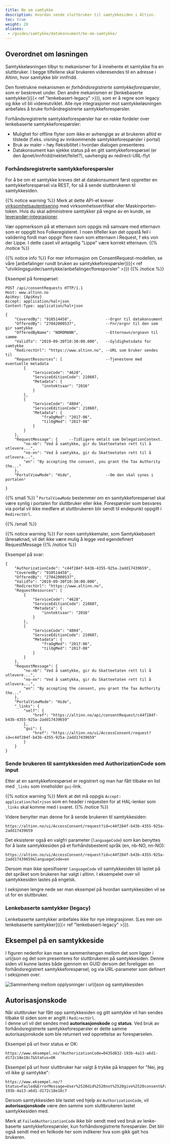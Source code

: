 ```yaml
---
title: Be om samtykke
description: Hvordan sende sluttbruker til samtykkesiden i Altinn.
toc: true
weight: 20
aliases:
 - /guides/samtykke/datakonsument/be-om-samtykke/
---
```


## Overordnet om løsningen

Samtykkeløsningen tilbyr to mekanismer for å innehente et samtykke fra en sluttbruker. I begge tilfellene skal brukeren videresendes til en adresse i Altinn, hvor samtykke blir innfridd.

Den foretrukne mekanismen er _forhåndsregistrerte samtykkeforespørsler_, som er beskrevet under. Den andre mekanismen er [lenkebaserte samtykker]({{< ref "lenkebasert-legacy" >}}), som er å regne som legacy og ikke vil bli videreutviklet. Alle nye integrasjoner mot samtykkeløsningen anbefales å bruke forhåndregistrerte samtykkeforespørsler.

Forhåndsregistrerte samtykkeforespørsler har en rekke fordeler over lenkebaserte samtykkeforespørsler:

* Mulighet for offline flyter som ikke er avhengige av at brukeren alltid er tilstede (f.eks. visning av innkommende samtykkeforespørsler i portal)
* Bruk av maler – høy fleksibilitet i hvordan dialogen presenteres
* Datakonsument kan sjekke status på en gitt samtykkeforespørsel (er den åpnet/innfridd/nektet/feilet?), uavhengig av redirect-URL-flyt

### Forhåndsregistrerte samtykkeforespørsler
For å be om et samtykke kreves det at datakonsument først oppretter en samtykkeforespørsel via REST, for så å sende sluttbrukeren til samtykkesiden.

{{% notice warning  %}}
Merk at dette API-et krever <a href="../../../../api/rest/kom-i-gang/virksomhet/">virksomhetsautentisering</a> med virksomhetssertifikat eller Maskinporten-token. Hvis du skal administrere samtykker på vegne av en kunde, se <a href="../leverandor">leverandør-integrasjoner</a>.

Vær oppmerksom på at etternavn som oppgis må samvare med etternavn som er oppgitt hos Folkeregisteret. I noen tilfeller kan det oppstå feil i validering fordi man oppgir flere navn som etternavn i Request, f eks von der Lippe. I dette caset vil antagelig "Lippe" være korrekt etternavn. 
{{% /notice %}}

{{% notice info %}}
For mer informasjon om ConsentRequest-modellen, se våre [anbefalinger rundt bruken av samtykkeforespørsler]({{< ref "utviklingsguider/samtykke/anbefalinger/foresporsler" >}})
{{% /notice %}}

Eksempel på forespørsel:
```HTTP
POST /api/consentRequests HTTP/1.1
Host: www.altinn.no
ApiKey: {ApiKey}
Accept: application/hal+json
Content-Type: application/hal+json
```
```
{
    "CoveredBy": "910514458",               --Orgnr til datakonsument
    "OfferedBy": "27042000537",             --Fnr/orgnr til den som gir samtykke
    "OfferedByName": "NORDMANN",            --Etternavn/orgnavn til samme
    "ValidTo": "2019-09-30T10:30:00.000",   --Gyldighetsdato for samtykke 
    "RedirectUrl": "https://www.altinn.no", --URL som bruker sendes til
    "RequestResources": [                   --Tjenestene med eventuelle metadata
        {
            "ServiceCode": "4628",
            "ServiceEditionCode": 210607,
            "Metadata": {
                "inntektsaar": "2016"
            }
        },
        {
            "ServiceCode": "4804",
            "ServiceEditionCode": 210607,
            "Metadata": {
                "fraOgMed": "2017-06",
                "tilOgMed": "2017-08"
            }
        }
    ],
    "RequestMessage": {     --Tidligere omtalt som DelegationContext.
        "no-nb": "Ved å samtykke, gir du Skatteetaten rett til å utlevere...",
        "no-nn": "Ved å samtykka, gir du Skatteetaten rett til å utlevera...",
        "en": "By accepting the consent, you grant the Tax Authority the..."
    },
    "PortalViewMode": "Hide",               --Om den skal synes i portalen¹
    
}
```
{{% small %}}
¹ `PortalViewMode` bestemmer om en samtykkeforespørsel skal være synlig i portalen for sluttbruker eller ikke. Forespørsler som besvares via portal vil ikke medføre at sluttbrukeren blir sendt til endepunkt oppgitt i `RedirectUrl`.

{{% /small %}}

{{% notice warning %}} For noen samtykkemaler, som Samtykkebasert lånesøknad, vil det ikke være mulig å legge ved egendefinert RequestMessage {{% /notice %}} 

Eksempel på svar:
```
{
    "AuthorizationCode": "c44f284f-b43b-4355-925a-2add17439659",
    "CoveredBy": "910514458",
    "OfferedBy": "27042000537",
    "ValidTo": "2019-09-30T10:30:00.000",
    "RedirectUrl": "https://www.altinn.no",
    "RequestResources": [
        {
            "ServiceCode": "4628",
            "ServiceEditionCode": 210607,
            "Metadata": {
                "inntektsaar": "2016"
            }
        },
        {
            "ServiceCode": "4804",
            "ServiceEditionCode": 210607,
            "Metadata": {
                "fraOgMed": "2017-06",
                "tilOgMed": "2017-08"
            }
        }
    ],
    "RequestMessage": {
        "no-nb": "Ved å samtykke, gir du Skatteetaten rett til å utlevere...",
        "no-nn": "Ved å samtykka, gir du Skatteetaten rett til å utlevera...",
        "en": "By accepting the consent, you grant the Tax Authority the..."
    },
    "PortalViewMode": "Hide",    
    "_links": {
        "self": {
            "href": "https://altinn.no/api/consentRequest/c44f284f-b43b-4355-925a-2add17439659"
        },
        "gui": {
            "href": "https://altinn.no/ui/AccessConsent/request?id=c44f284f-b43b-4355-925a-2add17439659"
        }
    }
}
```


### Sende brukeren til samtykkesiden med AuthorizationCode som input

Etter at en samtykkeforespørsel er registrert og man har fått tilbake en list med `_links` som inneholder `gui`-link. 

{{% notice warning  %}}
Merk at det må oppgis <code>Accept: application/hal+json</code> som en header i requesten for at HAL-lenker som <code>_links</code> skal komme med i svaret. 
{{% /notice %}}

Videre benytter man denne for å sende brukeren til samtykkesiden:
```
https://altinn.no/ui/AccessConsent/request?id=c44f284f-b43b-4355-925a-2add17439659
```

Det eksisterer også en valgfri parameter (`languageCode`) som kan benyttes for å laste samtykkesiden på et forhåndsbestemt språk (en, nb-NO, nn-NO):
```
https://altinn.no/ui/AccessConsent/request?id=c44f284f-b43b-4355-925a-2add17439659&languageCode=en
```
Dersom man ikke spesifiserer `languageCode` vil samtykkesiden bli lastet på det språket som brukeren har valgt i altinn.
I eksempelet over vil samtykkesiden lastes på engelsk.

I seksjonen lengre nede ser man eksempel på hvordan samtykkesiden vil se ut for en sluttbruker.


### Lenkebaserte samtykker (legacy)
Lenkebaserte samtykker anbefales ikke for nye integrasjoner. [Les mer om lenkebaserte samtykker]({{< ref "lenkebasert-legacy" >}}).

## Eksempel på en samtykkeside
I figuren nedenfor kan man se sammenhengen mellom det som ligger i url/json og det som presenteres for sluttbrukeren på samtykkesiden. Denne siden vil kunne lastes både gjennom en GUID dersom det foreligger en forhåndsregistrert samtykkeforespørsel, og via URL-parameter som definert i seksjonen over.

![Sammenheng mellom opplysninger i url/json og samtykkesiden](sammenheng-url-sbl.png "Sammenheng mellom opplysninger i url/json og samtykkesiden")

## Autorisasjonskode

Når sluttbruker har fått opp samtykkesiden og gitt samtykke vil han sendes tilbake til siden som er angitt i `RedirectUrl`.  
I denne url vil det sendes med **autorisasjonskode** og **status**. Ved bruk av forhåndsregistrerte samtykkeforespørsler er dette samme autorisasjonskode som ble
returnert ved opprettelse av forespørselen.

Eksempel på url hvor status er OK:

```
https://www.eksempel.no/?AuthorizationCode=0435d832-193b-4a13-a6d1-d172c18e18c7&Status=OK
```

Eksempel på url hvor sluttbruker har valgt å trykke på knappen for "Nei, jeg vil ikke gi samtykke":

```
https://www.eksempel.no/?Status=Failed&ErrorMessage=User%2520did%2520not%2520give%2520consent&FailedAuthorizationCode=435d832-193b-4a13-a6d1-d172c18e18c7
```

Dersom samtykkesiden ble lastet ved hjelp av `AuthorizationCode`, vil **autorisasjonskode** være den samme som sluttbrukeren lastet samtykkesiden med.

Merk at `FailedAuthorizationCode` ikke blir sendt med ved bruk av lenke-baserte samtykkeforespørsler, kun forhåndsregistrerte forespørsler. Det blir også sendt med en feilkode her som indikerer hva som gikk galt hos brukeren.
